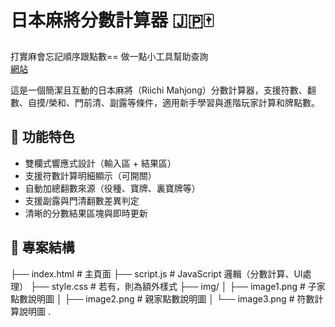 # 日本麻將分數計算器 🇯🇵🀄
打實麻會忘記順序跟點數== 做一點小工具幫助查詢<br>
[網站](https://kkacobls.github.io/riichi-score-calculator/)<br>

這是一個簡潔且互動的日本麻將（Riichi Mahjong）分數計算器，支援符數、翻數、自摸/榮和、門前清、副露等條件，適用新手學習與進階玩家計算和牌點數。

## 🔧 功能特色

- 雙欄式響應式設計（輸入區 + 結果區）
- 支援符數計算明細顯示（可開關）
- 自動加總翻數來源（役種、寶牌、裏寶牌等）
- 支援副露與門清翻數差異判定
- 清晰的分數結果區塊與即時更新

## 📁 專案結構
├── index.html # 主頁面
├── script.js # JavaScript 邏輯（分數計算、UI處理）
├── style.css # 若有，則為額外樣式
├── img/
│ ├── image1.png # 子家點數說明圖
│ ├── image2.png # 親家點數說明圖
│ └── image3.png # 符數計算說明圖
.